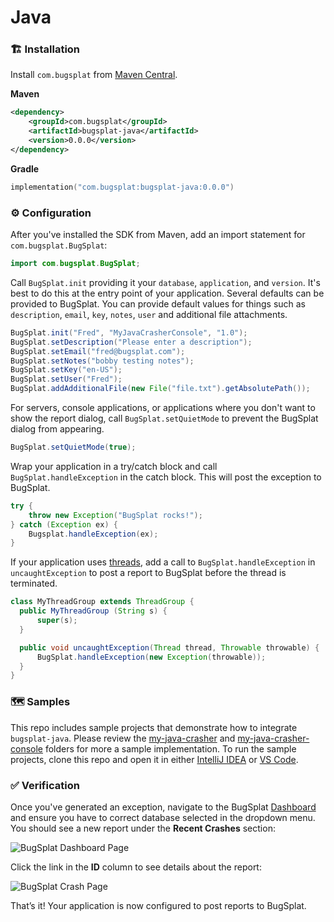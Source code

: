 # Java

### 🏗 Installation

Install `com.bugsplat` from [Maven Central](https://search.maven.org/artifact/com.bugsplat/bugsplat-java).

**Maven**

```xml
<dependency>
    <groupId>com.bugsplat</groupId>
    <artifactId>bugsplat-java</artifactId>
    <version>0.0.0</version>
</dependency>
```

**Gradle**

```kotlin
implementation("com.bugsplat:bugsplat-java:0.0.0")
```

### ⚙️ Configuration

After you've installed the SDK from Maven, add an import statement for `com.bugsplat.BugSplat`:

```java
import com.bugsplat.BugSplat;
```

Call `BugSplat.init` providing it your `database`, `application`, and `version`. It's best to do this at the entry point of your application. Several defaults can be provided to BugSplat. You can provide default values for things such as `description`, `email`, `key`, `notes`, `user` and additional file attachments.

```java
BugSplat.init("Fred", "MyJavaCrasherConsole", "1.0");
BugSplat.setDescription("Please enter a description");
BugSplat.setEmail("fred@bugsplat.com");
BugSplat.setNotes("bobby testing notes");
BugSplat.setKey("en-US");
BugSplat.setUser("Fred");
BugSplat.addAdditionalFile(new File("file.txt").getAbsolutePath());
```

For servers, console applications, or applications where you don't want to show the report dialog, call `BugSplat.setQuietMode` to prevent the BugSplat dialog from appearing.

```java
BugSplat.setQuietMode(true);
```

Wrap your application in a try/catch block and call `BugSplat.handleException` in the catch block. This will post the exception to BugSplat.

```java
try {
    throw new Exception("BugSplat rocks!");
} catch (Exception ex) {
    Bugsplat.handleException(ex);
}
```

If your application uses [threads](https://docs.oracle.com/javase/7/docs/api/java/lang/Thread.html), add a call to `BugSplat.handleException` in `uncaughtException` to post a report to BugSplat before the thread is terminated.

```java
class MyThreadGroup extends ThreadGroup {
  public MyThreadGroup (String s) {
      super(s);
  }

  public void uncaughtException(Thread thread, Throwable throwable) {
      BugSplat.handleException(new Exception(throwable));                     
  }
}
```

### 🗺️ Samples

This repo includes sample projects that demonstrate how to integrate `bugsplat-java`. Please review the [my-java-crasher](https://github.com/BugSplat-Git/bugsplat-java/tree/master/my-java-crasher) and [my-java-crasher-console](https://github.com/BugSplat-Git/bugsplat-java/tree/master/my-java-crasher-console) folders for more a sample implementation. To run the sample projects, clone this repo and open it in either [IntelliJ IDEA](https://www.jetbrains.com/idea/) or [VS Code](https://code.visualstudio.com/).

### ✅ Verification

Once you've generated an exception, navigate to the BugSplat [Dashboard](https://app.bugsplat.com/v2/dashboard) and ensure you have to correct database selected in the dropdown menu. You should see a new report under the **Recent Crashes** section:

![BugSplat Dashboard Page](https://user-images.githubusercontent.com/2646053/234051911-2bed816e-ffff-424e-8dcd-d81f678cfbfa.png)

Click the link in the **ID** column to see details about the report:

![BugSplat Crash Page](https://user-images.githubusercontent.com/2646053/234052953-465c53f2-e4c2-4190-8d5b-d6d6ec556e97.png)

That’s it! Your application is now configured to post reports to BugSplat.
